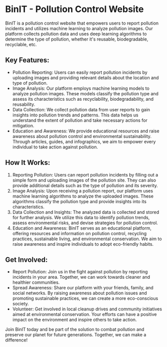 # BinIT - Pollution Control Website

BinIT is a pollution control website that empowers users to report pollution incidents and utilizes machine learning to analyze pollution images. Our platform collects pollution data and uses deep learning algorithms to determine the type of pollution, whether it's reusable, biodegradable, recyclable, etc.

## Key Features:

- Pollution Reporting: Users can easily report pollution incidents by uploading images and providing relevant details about the location and type of pollution.
- Image Analysis: Our platform employs machine learning models to analyze pollution images. These models classify the pollution type and assess its characteristics such as recyclability, biodegradability, and reusability.
- Data Collection: We collect pollution data from user reports to gain insights into pollution trends and patterns. This data helps us understand the extent of pollution and take necessary actions for mitigation.
- Education and Awareness: We provide educational resources and raise awareness about pollution control and environmental sustainability. Through articles, guides, and infographics, we aim to empower every individual to take action against pollution.

## How It Works:

1. Reporting Pollution: Users can report pollution incidents by filling out a simple form and uploading images of the pollution site. They can also provide additional details such as the type of pollution and its severity.
2. Image Analysis: Upon receiving a pollution report, our platform uses machine learning algorithms to analyze the uploaded images. These algorithms classify the pollution type and provide insights into its characteristics.
3. Data Collection and Insights: The analyzed data is collected and stored for further analysis. We utilize this data to identify pollution trends, assess environmental risks, and devise strategies for pollution control.
5. Education and Awareness: BinIT serves as an educational platform, offering resources and information on pollution control, recycling practices, sustainable living, and environmental conservation. We aim to raise awareness and inspire individuals to adopt eco-friendly habits.

## Get Involved:

- Report Pollution: Join us in the fight against pollution by reporting incidents in your area. Together, we can work towards cleaner and healthier communities.
- Spread Awareness: Share our platform with your friends, family, and social networks. By raising awareness about pollution issues and promoting sustainable practices, we can create a more eco-conscious society.
- Volunteer: Get involved in local cleanup drives and community initiatives aimed at environmental conservation. Your efforts can have a positive impact on the environment and inspire others to take action.

Join BinIT today and be part of the solution to combat pollution and preserve our planet for future generations. Together, we can make a difference!
